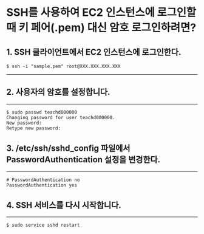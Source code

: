 # SSH를 사용하여 EC2 인스턴스에 로그인할 때 키 페어(.pem) 대신 암호 로그인하려면?


## 1. SSH 클라이언트에서 EC2 인스턴스에 로그인한다.

```
$ ssh -i "sample.pem" root@XXX.XXX.XXX.XXX
```

---

## 2. 사용자의 암호를 설정합니다. 

---

```
$ sudo passwd teachd000000
Changing password for user teachd000000.
New password:
Retype new password:
```

## 3. /etc/ssh/sshd_config 파일에서 PasswordAuthentication 설정을 변경한다.

---

```
# PasswordAuthentication no
PasswordAuthentication yes
```

## 4. SSH 서비스를 다시 시작합니다.

---

```
$ sudo service sshd restart
```
